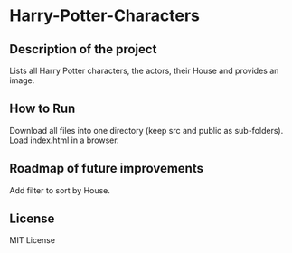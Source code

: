 # Harry-Potter-Characters

## Description of the project
Lists all Harry Potter characters, the actors, their House and provides an image.

## How to Run
Download all files into one directory (keep src and public as sub-folders). Load index.html in a browser.

## Roadmap of future improvements
Add filter to sort by House.

## License
MIT License
